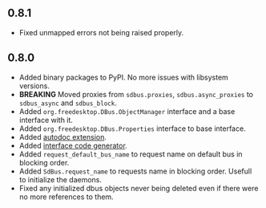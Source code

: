 ## 0.8.1

* Fixed unmapped errors not being raised properly.

## 0.8.0

* Added binary packages to PyPI. No more issues with libsystem versions.
* **BREAKING** Moved proxies from `sdbus.proxies`, `sdbus.async_proxies`
    to `sdbus_async` and `sdbus_block`.
* Added `org.freedesktop.DBus.ObjectManager` interface and a base interface with it.
* Added `org.freedesktop.DBus.Properties` interface to base interface.
* Added [autodoc extension](https://python-sdbus.readthedocs.io/en/latest/autodoc.html).
* Added [interface code generator](https://python-sdbus.readthedocs.io/en/latest/code_generator.html).
* Added `request_default_bus_name` to request name on default
    bus in blocking order.
* Added `SdBus.request_name` to requests name in blocking
    order. Usefull to initialize the daemons.
* Fixed any initialized dbus objects never being deleted
    even if there were no more references to them.
